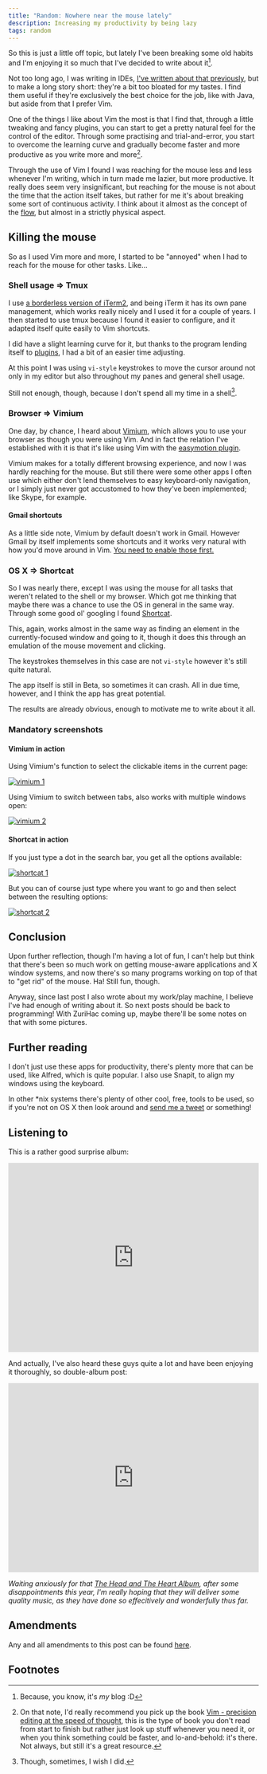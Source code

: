 ```yaml
---
title: "Random: Nowhere near the mouse lately"
description: Increasing my productivity by being lazy
tags: random
---
```


So this is just a little off topic, but lately I've been breaking some old
habits and I'm enjoying it so much that I've decided to write about it[^myblog].

Not too long ago, I was writing in IDEs,
[I've written about that previously](/posts/2016-05-26-happy-haskell-scala-development-in-nvim.html),
but to make a long story short: they're a bit too bloated for my tastes. I find
them useful if they're exclusively the best choice for the job, like with Java,
but aside from that I prefer Vim.

One of the things I like about Vim the most is that I find that, through a
little tweaking and fancy plugins, you can start to get a pretty natural feel
for the control of the editor. Through some practising and trial-and-error,
you start to overcome the learning curve and gradually become faster and more
productive as you write more and more[^bookrecommend].

Through the use of Vim I found I was reaching for the mouse less and less
whenever I'm writing, which in turn made me lazier, but more productive. It
really does seem very insignificant, but reaching for the mouse is not about
the time that the action itself takes, but rather for me it's about breaking
some sort of continuous activity. I think about it almost as the concept of the
[flow](https://psygrammer.com/2011/02/10/the-flow-programming-in-ecstasy/),
but almost in a strictly physical aspect.

## Killing the mouse

So as I used Vim more and more, I started to be "annoyed" when I had to reach
for the mouse for other tasks. Like...

### Shell usage ⇒ Tmux

I use [a borderless version of iTerm2](https://github.com/jaredculp/iterm2-borderless-padding),
and being iTerm it has its own pane management, which works really nicely and
I used it for a couple of years. I then started to use tmux because I found
it easier to configure, and it adapted itself quite easily to Vim shortcuts.

I did have a slight learning curve for it, but thanks to the program lending
itself to [plugins](https://github.com/charlydagos/setup-my-mac/blob/master/dotfiles/tmux/tmux.conf#L40-L51),
I had a bit of an easier time adjusting.

At this point I was using `vi-style` keystrokes to move the cursor around
not only in my editor but also throughout my panes and general shell usage.

Still not enough, though, because I don't spend all my time in a shell[^hope].

### Browser ⇒ Vimium

One day, by chance, I heard about [Vimium](https://chrome.google.com/webstore/detail/vimium/dbepggeogbaibhgnhhndojpepiihcmeb?hl=en),
which allows you to use your browser as though you were using Vim. And in fact
the relation I've established with it is that it's like using Vim with the
[easymotion plugin](https://github.com/easymotion/vim-easymotion).

Vimium makes for a totally different browsing experience, and now I was hardly
reaching for the mouse. But still there were some other apps I often use which
either don't lend themselves to easy keyboard-only navigation, or I simply
just never got accustomed to how they've been implemented; like Skype, for
example.

#### Gmail shortcuts

As a little side note, Vimium by default doesn't work in Gmail. However
Gmail by itself implements some shortcuts and it works very natural with how
you'd move around in Vim. [You need to enable those first.](https://support.google.com/inbox/answer/6080523?hl=en)

### OS X ⇒ Shortcat

So I was nearly there, except I was using the mouse for all tasks that weren't
related to the shell or my browser. Which got me thinking that maybe there was
a chance to use the OS in general in the same way. Through some good ol'
googling I found [Shortcat](https://shortcatapp.com/).

This, again, works almost in the same way as finding an element in the
currently-focused window and going to it, though it does this through an
emulation of the mouse movement and clicking.

The keystrokes themselves in this case are not `vi-style` however it's still
quite natural.

The app itself is still in Beta, so sometimes it can crash. All in due time,
however, and I think the app has great potential.

The results are already obvious, enough to motivate me to write about it all.

### Mandatory screenshots

#### Vimium in action

Using Vimium's function to select the clickable items in the current page:

<a href="/images/posts_2016-07-01-vimium-click-links.png">
<img src="/images/posts_2016-07-01-vimium-click-links.png" alt="vimium 1" />
</a>

Using Vimium to switch between tabs, also works with multiple windows open:

<a href="/images/posts_2016-07-01-vimium-switch-tabs.png">
<img src="/images/posts_2016-07-01-vimium-switch-tabs.png" alt="vimium 2" />
</a>

#### Shortcat in action

If you just type a dot in the search bar, you get all the options available:

<a href="/images/posts_2016-07-01-shortcat-all-options.png">
<img src="/images/posts_2016-07-01-shortcat-all-options.png" alt="shortcat 1" />
</a>

But you can of course just type where you want to go and then select between
the resulting options:

<a href="/images/posts_2016-07-01-shortcat-selection.png">
<img src="/images/posts_2016-07-01-shortcat-selection.png" alt="shortcat 2" />
</a>

## Conclusion

Upon further reflection, though I'm having a lot of fun, I can't help but
think that there's been so much work on getting mouse-aware applications and
X window systems, and now there's so many programs working on top of that to
"get rid" of the mouse. Ha! Still fun, though.

Anyway, since last post I also wrote about my work/play machine, I believe
I've had enough of writing about it. So next posts should be back to
programming! With ZuriHac coming up, maybe there'll be some notes on that
with some pictures.

## Further reading

I don't just use these apps for productivity, there's plenty more that can
be used, like Alfred, which is quite popular. I also use Snapit, to align
my windows using the keyboard.

In other \*nix systems there's plenty of other cool, free, tools to be used,
so if you're not on OS X then look around and
[send me a tweet](https://twitter.com/charlydagos) or something!

## Listening to

This is a rather good surprise album:

<iframe src="https://embed.spotify.com/?uri=spotify%3Aartist%3A5PbpKlxQE0Ktl5lcNABoFf" width="100%" height="380" frameborder="0" allowtransparency="true"></iframe>

And actually, I've also heard these guys quite a lot and have been enjoying
it thoroughly, so double-album post:

<iframe src="https://embed.spotify.com/?uri=spotify%3Aalbum%3A1Rjv02PZba3x9CtKR6DdKA" width="100%" height="380" frameborder="0" allowtransparency="true"></iframe>

_Waiting anxiously for that [The Head and The Heart Album](http://www.npr.org/event/music/483901072/watch-the-head-and-the-heart-perform-live-in-the-studio),
after some disappointments this year, I'm really hoping that they will deliver
some quality music, as they have done so effecitively and wonderfully thus far._

## Amendments

Any and all amendments to this post can be found [here](https://github.com/charlydagos/blog/commits/master/posts/2016-07-01-nowhere-near-the-mouse.markdown).

## Footnotes

[^myblog]: Because, you know, it's *my* blog :D
[^bookrecommend]: On that note, I'd really recommend you pick up the book
[Vim - precision editing at the speed of thought](https://vimeo.com/53144573),
this is the type of book you don't read from start to finish but rather just
look up stuff whenever you need it, or when you think something could be faster,
and lo-and-behold: it's there. Not always, but still it's a great resource.
[^hope]: Though, sometimes, I wish I did.

